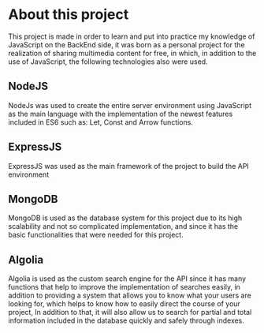 # About this project 

This project is made in order to learn and put into practice my knowledge of JavaScript on the BackEnd side, it was born as a personal project for the realization of sharing multimedia content for free, in which, in addition to the use of JavaScript, the following technologies also were used.

## NodeJS
NodeJs was used to create the entire server environment using JavaScript as the main language with the implementation of the newest features included in ES6 such as: Let, Const and Arrow functions.

## ExpressJS
ExpressJS was used as the main framework of the project to build the API environment

## MongoDB
MongoDB is used as the database system for this project due to its high scalability and not so complicated implementation, and since it has the basic functionalities that were needed for this project.

## Algolia
Algolia is used as the custom search engine for the API since it has many functions that help to improve the implementation of searches easily, in addition to providing a system that allows you to know what your users are looking for, which helps to know how to easily direct the course of your project, In addition to that, it will also allow us to search for partial and total information included in the database quickly and safely through indexes.

